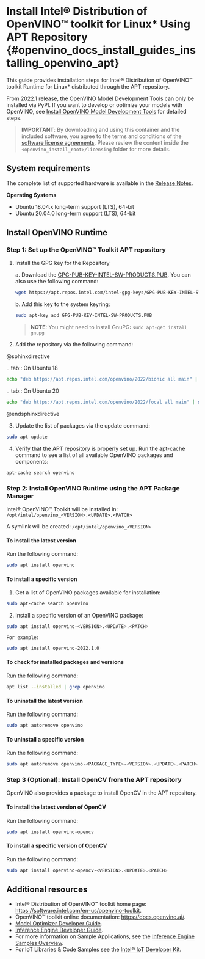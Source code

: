 # Install Intel® Distribution of OpenVINO™ toolkit for Linux* Using APT Repository {#openvino_docs_install_guides_installing_openvino_apt}

This guide provides installation steps for Intel® Distribution of OpenVINO™ toolkit Runtime for Linux* distributed through the APT repository.

From 2022.1 release, the OpenVINO Model Development Tools can only be installed via PyPI. If you want to develop or optimize your models with OpenVINO, see [Install OpenVINO Model Development Tools](installing-model-dev-tools.md) for detailed steps.

> **IMPORTANT**: By downloading and using this container and the included software, you agree to the terms and conditions of the [software license agreements](https://software.intel.com/content/dam/develop/external/us/en/documents/intel-openvino-license-agreements.pdf). Please review the content inside the `<openvino_install_root>/licensing` folder for more details.

## System requirements

The complete list of supported hardware is available in the [Release Notes](https://software.intel.com/content/www/us/en/develop/articles/openvino-relnotes.html#inpage-nav-8).

**Operating Systems**

- Ubuntu 18.04.x long-term support (LTS), 64-bit
- Ubuntu 20.04.0 long-term support (LTS), 64-bit

## Install OpenVINO Runtime

### Step 1: Set up the OpenVINO™ Toolkit APT repository


1. Install the GPG key for the Repository

    a. Download the [GPG-PUB-KEY-INTEL-SW-PRODUCTS.PUB](https://apt.repos.intel.com/intel-gpg-keys/GPG-PUB-KEY-INTEL-SW-PRODUCTS.PUB). You can also use the following command:
      ```sh
      wget https://apt.repos.intel.com/intel-gpg-keys/GPG-PUB-KEY-INTEL-SW-PRODUCTS.PUB
      ```    
    b. Add this key to the system keyring:
      ```sh
      sudo apt-key add GPG-PUB-KEY-INTEL-SW-PRODUCTS.PUB
      ```
      > **NOTE**: You might need to install GnuPG: `sudo apt-get install gnupg`   
      
2.	Add the repository via the following command:

@sphinxdirective

   .. tab:: On Ubuntu 18

   ```sh
   echo "deb https://apt.repos.intel.com/openvino/2022/bionic all main" | sudo tee /etc/apt/sources.list.d/intel-openvino-2022.list
   ```   
      
   .. tab:: On Ubuntu 20

   ```sh
   echo "deb https://apt.repos.intel.com/openvino/2022/focal all main" | sudo tee /etc/apt/sources.list.d/intel-openvino-2022.list
   ```  

@endsphinxdirective
      
3.	Update the list of packages via the update command:
   ```sh
   sudo apt update
   ```       
   
4.	Verify that the APT repository is properly set up. Run the apt-cache command to see a list of all available OpenVINO packages and components:
   ```sh
   apt-cache search openvino
   ```   
   

### Step 2: Install OpenVINO Runtime using the APT Package Manager

Intel® OpenVINO™ Toolkit will be installed in: `/opt/intel/openvino_<VERSION>.<UPDATE>.<PATCH>`
    
A symlink will be created: `/opt/intel/openvino_<VERSION>`

#### To install the latest version

Run the following command:
```sh
sudo apt install openvino
```

#### To install a specific version


1.	Get a list of OpenVINO packages available for installation:
   ```sh
   sudo apt-cache search openvino
   ```
2.	Install a specific version of an OpenVINO package:
   ```sh
   sudo apt install openvino-<VERSION>.<UPDATE>.<PATCH>
   ```
    For example:
   ```sh
   sudo apt install openvino-2022.1.0
   ```

#### To check for installed packages and versions

Run the following command:
```sh
apt list --installed | grep openvino
```

#### To uninstall the latest version

Run the following command:
```sh
sudo apt autoremove openvino
```

#### To uninstall a specific version

Run the following command:
```sh
sudo apt autoremove openvino-<PACKAGE_TYPE>-<VERSION>.<UPDATE>.<PATCH>
```

### Step 3 (Optional): Install OpenCV from the APT repository

OpenVINO also provides a package to install OpenCV in the APT repository.

#### To install the latest version of OpenCV

Run the following command:
```sh
sudo apt install openvino-opencv
```

#### To install a specific version of OpenCV

Run the following command:
```sh
sudo apt install openvino-opencv-<VERSION>.<UPDATE>.<PATCH>
```

## Additional resources

- Intel® Distribution of OpenVINO™ toolkit home page: <https://software.intel.com/en-us/openvino-toolkit>.
- OpenVINO™ toolkit online documentation: <https://docs.openvino.ai/>.
- [Model Optimizer Developer Guide](../MO_DG/Deep_Learning_Model_Optimizer_DevGuide.md).
- [Inference Engine Developer Guide](../IE_DG/Deep_Learning_Inference_Engine_DevGuide.md).
- For more information on Sample Applications, see the [Inference Engine Samples Overview](../IE_DG/Samples_Overview.md).
- For IoT Libraries & Code Samples see the [Intel® IoT Developer Kit](https://github.com/intel-iot-devkit).
